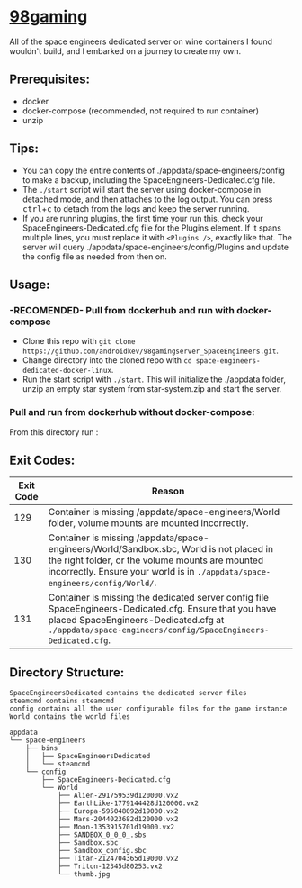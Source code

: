 # [98gaming](https://github.com/androidkev/98gamingserver_SpaceEngineers)
All of the space engineers dedicated server on wine containers I found wouldn't build, and I embarked on a journey to create my own.

## Prerequisites:
* docker
* docker-compose (recommended, not required to run container)
* unzip

## Tips:
* You can copy the entire contents of ./appdata/space-engineers/config to make a backup, including the SpaceEngineers-Dedicated.cfg file.
* The ```./start``` script will start the server using docker-compose in detached mode, and then attaches to the log output. You can press <kbd>ctrl</kbd>+<kbd>c</kbd> to detach from the logs and keep the server running.
* If you are running plugins, the first time your run this, check your SpaceEngineers-Dedicated.cfg file for the Plugins element. If it spans multiple lines, you must replace it with ```<Plugins />```, exactly like that. The server will query ./appdata/space-engineers/config/Plugins and update the config file as needed from then on.

## Usage:

### -RECOMENDED- Pull from dockerhub and run with docker-compose

* Clone this repo with ```git clone https://github.com/androidkev/98gamingserver_SpaceEngineers.git```.
* Change directory into the cloned repo with ```cd space-engineers-dedicated-docker-linux```.
* Run the start script with ```./start```. This will initialize the ./appdata folder, unzip an empty star system from star-system.zip and start the server.

### Pull and run from dockerhub without docker-compose:
From this directory run :

## Exit Codes:
| Exit Code | Reason |
| - | - |
| 129 | Container is missing /appdata/space-engineers/World folder, volume mounts are mounted incorrectly. |
| 130 | Container is missing /appdata/space-engineers/World/Sandbox.sbc, World is not placed in the right folder, or the volume mounts are mounted incorrectly. Ensure your world is in ```./appdata/space-engineers/config/World/```.|
| 131 | Container is missing the dedicated server config file SpaceEngineers-Dedicated.cfg. Ensure that you have placed SpaceEngineers-Dedicated.cfg at ```./appdata/space-engineers/config/SpaceEngineers-Dedicated.cfg```. |

## Directory Structure:
```
SpaceEngineersDedicated contains the dedicated server files
steamcmd contains steamcmd
config contains all the user configurable files for the game instance
World contains the world files

appdata
└── space-engineers
    ├── bins
    │   ├── SpaceEngineersDedicated 
    │   └── steamcmd 
    └── config 
        ├── SpaceEngineers-Dedicated.cfg
        └── World
            ├── Alien-291759539d120000.vx2
            ├── EarthLike-1779144428d120000.vx2
            ├── Europa-595048092d19000.vx2
            ├── Mars-2044023682d120000.vx2
            ├── Moon-1353915701d19000.vx2
            ├── SANDBOX_0_0_0_.sbs
            ├── Sandbox.sbc
            ├── Sandbox_config.sbc
            ├── Titan-2124704365d19000.vx2
            ├── Triton-12345d80253.vx2
            └── thumb.jpg

```